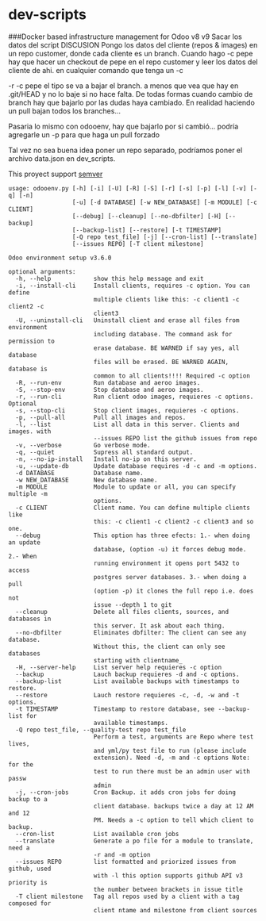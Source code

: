 # dev-scripts
###Docker based  infrastructure management for Odoo v8 v9
Sacar los datos del script
DISCUSION
Pongo los datos del cliente (repos & images) en un repo customer, donde cada cliente es un 
branch.
Cuando hago -c pepe hay que hacer un checkout de pepe en el repo customer y leer los
datos del cliente de ahi. en cualquier comando que tenga un -c

-r -c pepe el tipo se va a bajar el branch. a menos que vea que hay en .git/HEAD y no
lo baje si no hace falta. De todas formas cuando cambio de branch hay que bajarlo por las 
dudas haya cambiado.
En realidad haciendo un pull bajan todos los branches...

Pasaria lo mismo con odooenv, hay que bajarlo por si cambió...
podría agregarle un -p para que haga un pull forzado

Tal vez no sea buena idea poner un repo separado, podríamos poner el archivo
data.json en dev_scripts.

This proyect support [semver](http://semver.org/) 
    
    usage: odooenv.py [-h] [-i] [-U] [-R] [-S] [-r] [-s] [-p] [-l] [-v] [-q] [-n]
                      [-u] [-d DATABASE] [-w NEW_DATABASE] [-m MODULE] [-c CLIENT]
                      [--debug] [--cleanup] [--no-dbfilter] [-H] [--backup]
                      [--backup-list] [--restore] [-t TIMESTAMP]
                      [-Q repo test_file] [-j] [--cron-list] [--translate]
                      [--issues REPO] [-T client milestone]
    
    Odoo environment setup v3.6.0
    
    optional arguments:
      -h, --help            show this help message and exit
      -i, --install-cli     Install clients, requires -c option. You can define
                            multiple clients like this: -c client1 -c client2 -c
                            client3
      -U, --uninstall-cli   Uninstall client and erase all files from environment
                            including database. The command ask for permission to
                            erase database. BE WARNED if say yes, all database
                            files will be erased. BE WARNED AGAIN, database is
                            common to all clients!!!! Required -c option
      -R, --run-env         Run database and aeroo images.
      -S, --stop-env        Stop database and aeroo images.
      -r, --run-cli         Run client odoo images, requieres -c options. Optional
      -s, --stop-cli        Stop client images, requieres -c options.
      -p, --pull-all        Pull all images and repos.
      -l, --list            List all data in this server. Clients and images. with
                            --issues REPO list the github issues from repo
      -v, --verbose         Go verbose mode.
      -q, --quiet           Supress all standard output.
      -n, --no-ip-install   Install no-ip on this server.
      -u, --update-db       Update database requires -d -c and -m options.
      -d DATABASE           Database name.
      -w NEW_DATABASE       New database name.
      -m MODULE             Module to update or all, you can specify multiple -m
                            options.
      -c CLIENT             Client name. You can define multiple clients like
                            this: -c client1 -c client2 -c client3 and so one.
      --debug               This option has three efects: 1.- when doing an update
                            database, (option -u) it forces debug mode. 2.- When
                            running environment it opens port 5432 to access
                            postgres server databases. 3.- when doing a pull
                            (option -p) it clones the full repo i.e. does not
                            issue --depth 1 to git
      --cleanup             Delete all files clients, sources, and databases in
                            this server. It ask about each thing.
      --no-dbfilter         Eliminates dbfilter: The client can see any database.
                            Without this, the client can only see databases
                            starting with clientname_
      -H, --server-help     List server help requieres -c option
      --backup              Lauch backup requieres -d and -c options.
      --backup-list         List available backups with timestamps to restore.
      --restore             Lauch restore requieres -c, -d, -w and -t options.
      -t TIMESTAMP          Timestamp to restore database, see --backup-list for
                            available timestamps.
      -Q repo test_file, --quality-test repo test_file
                            Perform a test, arguments are Repo where test lives,
                            and yml/py test file to run (please include
                            extension). Need -d, -m and -c options Note: for the
                            test to run there must be an admin user with passw
                            admin
      -j, --cron-jobs       Cron Backup. it adds cron jobs for doing backup to a
                            client database. backups twice a day at 12 AM and 12
                            PM. Needs a -c option to tell which client to backup.
      --cron-list           List available cron jobs
      --translate           Generate a po file for a module to translate, need a
                            -r and -m option
      --issues REPO         list formatted and priorized issues from github, used
                            with -l this option supports github API v3 priority is
                            the number between brackets in issue title
      -T client milestone   Tag all repos used by a client with a tag composed for
                            client ntame and milestone from client sources
